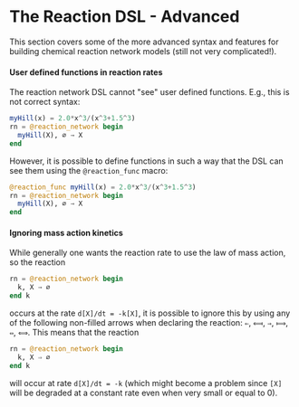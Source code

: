 # The Reaction DSL - Advanced
This section covers some of the more advanced syntax and features for building
chemical reaction network models (still not very complicated!).

#### User defined functions in reaction rates
The reaction network DSL cannot "see" user defined functions. E.g., this is not
correct syntax:

```julia
myHill(x) = 2.0*x^3/(x^3+1.5^3)
rn = @reaction_network begin
  myHill(X), ∅ → X
end
```
However, it is possible to define functions in such a way that the DSL can see
them using the `@reaction_func` macro:

```julia
@reaction_func myHill(x) = 2.0*x^3/(x^3+1.5^3)
rn = @reaction_network begin
  myHill(X), ∅ → X
end
```

#### Ignoring mass action kinetics
While generally one wants the reaction rate to use the law of mass action, so
the reaction
```julia
rn = @reaction_network begin
  k, X → ∅
end k
```
occurs at the rate ``d[X]/dt = -k[X]``, it is possible to ignore this by using
any of the following non-filled arrows when declaring the reaction: `⇐`, `⟽`,
`⇒`, `⟾`, `⇔`, `⟺`. This means that the reaction

```julia
rn = @reaction_network begin
  k, X ⇒ ∅
end k
```

will occur at rate ``d[X]/dt = -k`` (which might become a problem since ``[X]``
will be degraded at a constant rate even when very small or equal to 0).
